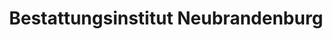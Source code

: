 ---
title: "Bestattungsinstitut Neubrandenburg"
url: /neubrandenburg/bestattungsinstitut-neubrandenburg/
shop: Bestattungen
---